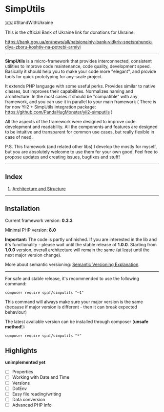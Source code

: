 # SimpUtils

:ukraine: #StandWithUkraine

This is the official Bank of Ukraine link for donations for Ukraine:

https://bank.gov.ua/en/news/all/natsionalniy-bank-vidkriv-spetsrahunok-dlya-zboru-koshtiv-na-potrebi-armiyi

-----

**SimpUtils** is a micro-framework that provides interconnected, consistent utilities 
to improve code maintenance, code quality, development speed. 
Basically it should help you to make your code more "elegant",
and provide tools for quick prototyping for any-scale project.

It extends PHP language with some useful perks. Provides similar to native classes,
but improves their capabilities. Normalizes naming and architecture.
In the most cases it should be "compatible" with any framework, and you can use it in parallel
to your main framework ( There is for now Yii2 + SimpUtils integration package: 
https://github.com/PandaHugMonster/yii2-simputils )

All the aspects of the framework were designed to improve code development and readability.
All the components and features are designed to be intuitive and transparent for common use cases,
but really flexible in case of need.

P.S. This framework (and related other libs) I develop the mostly for myself, but you
are absolutely welcome to use them for your own good.
Feel free to propose updates and creating issues, bugfixes and stuff!

----

## Index

1. [Architecture and Structure](docs/structure.md)

[//]: # ( 1. [Installation]&#40;&#41;)

[//]: # ( 2. [Highlights]&#40;&#41;)

[//]: # ( 3. [Glossary]&#40;docs/glossary.md&#41;)

[//]: # ( 4. [Ground Reasons and Design Decisions]&#40;docs/reasoning-and-design.md&#41;)

[//]: # ( 5. [Main components overview]&#40;docs/main-components-overview.md&#41;)

[//]: # ( 6. [Date and Time]&#40;docs/date-and-time.md&#41;)

----


## Installation

Current framework version: **0.3.3**

Minimal PHP version: **8.0**

**Important:** The code is partly unfinished. If you are interested in the lib and it's
functionality - please wait until the stable release of **1.0.0**.
Starting from **1.0.0** version, overall architecture will remain the same (at least until
the next major version change).

More about semantic versioning: [Semantic Versioning Explanation](https://semver.org).

-----

For safe and stable release, it's recommended to use the following command:
```shell
composer require spaf/simputils "~1"
```
This command will always make sure your major version is the same (because if
major version is different - then it can break expected behaviour)


The latest available version can be installed through composer (**unsafe method**!):
```shell
composer require spaf/simputils "*"
```


## Highlights

__unimplemented yet__

 - [ ] Properties
 - [ ] Working with Date and Time
 - [ ] Versions
 - [ ] DotEnv
 - [ ] Easy file reading/writing
 - [ ] Data conversion
 - [ ] Advanced PHP Info
